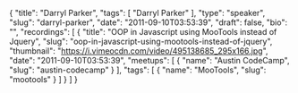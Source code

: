 {
  "title": "Darryl Parker",
  "tags": [
    "Darryl Parker"
  ],
  "type": "speaker",
  "slug": "darryl-parker",
  "date": "2011-09-10T03:53:39",
  "draft": false,
  "bio": "",
  "recordings": [
    {
      "title": "OOP in Javascript using MooTools instead of Jquery",
      "slug": "oop-in-javascript-using-mootools-instead-of-jquery",
      "thumbnail": "https://i.vimeocdn.com/video/495138685_295x166.jpg",
      "date": "2011-09-10T03:53:39",
      "meetups": [
        {
          "name": "Austin CodeCamp",
          "slug": "austin-codecamp"
        }
      ],
      "tags": [
        {
          "name": "MooTools",
          "slug": "mootools"
        }
      ]
    }
  ]
}